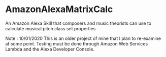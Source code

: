 # AmazonAlexaMatrixCalc
An Amazon Alexa Skill that composers and music theorists can use to calculate musical pitch class set properties

Note : 10/01/2020
  This is an older project of mine that I plan to re-examine at some point. Testing must be done through Amazon Web Services Lambda and the Alexa Developer Console.
